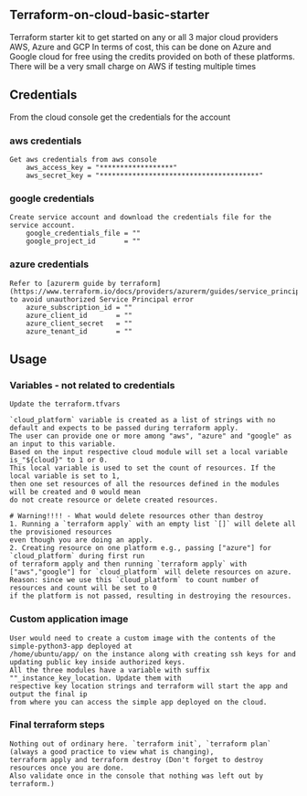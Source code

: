 ## Terraform-on-cloud-basic-starter
Terraform starter kit to get started on any or all 3 major cloud providers AWS, Azure and GCP
In terms of cost, this can be done on Azure and Google cloud for free using the credits provided on both of these platforms.
There will be a very small charge on AWS if testing multiple times


## Credentials
From the cloud console get the credentials for the account

### aws credentials
    Get aws credentials from aws console
        aws_access_key = "******************"
        aws_secret_key = "***************************************"

### google credentials
    Create service account and download the credentials file for the service account.
        google_credentials_file = ""
        google_project_id       = ""

### azure credentials
    Refer to [azurerm guide by terraform](https://www.terraform.io/docs/providers/azurerm/guides/service_principal_client_secret.html) to avoid unauthorized Service Principal error
        azure_subscription_id = ""
        azure_client_id       = ""
        azure_client_secret   = ""
        azure_tenant_id       = ""

## Usage
### Variables - not related to credentials
    Update the terraform.tfvars 

    `cloud_platform` variable is created as a list of strings with no default and expects to be passed during terraform apply.
    The user can provide one or more among "aws", "azure" and "google" as an input to this variable.
    Based on the input respective cloud module will set a local variable is_"${cloud}" to 1 or 0.
    This local variable is used to set the count of resources. If the local variable is set to 1, 
    then one set resources of all the resources defined in the modules will be created and 0 would mean
    do not create resource or delete created resources.

    # Warning!!!! - What would delete resources other than destroy
    1. Running a `terraform apply` with an empty list `[]` will delete all the provisioned resources
    even though you are doing an apply.
    2. Creating resource on one platform e.g., passing ["azure"] for `cloud_platform` during first run
    of terraform apply and then running `terraform apply` with ["aws","google"] for `cloud_platform` will delete resources on azure.
    Reason: since we use this `cloud_platform` to count number of resources and count will be set to 0
    if the platform is not passed, resulting in destroying the resources. 

### Custom application image
    User would need to create a custom image with the contents of the simple-python3-app deployed at
    /home/ubuntu/app/ on the instance along with creating ssh keys for and updating public key inside authorized keys.
    All the three modules have a variable with suffix ""_instance_key_location. Update them with 
    respective key location strings and terraform will start the app and output the final ip 
    from where you can access the simple app deployed on the cloud.

### Final terraform steps
    Nothing out of ordinary here. `terraform init`, `terraform plan` (always a good practice to view what is changing), 
    terraform apply and terraform destroy (Don't forget to destroy resources once you are done. 
    Also validate once in the console that nothing was left out by terraform.) 
